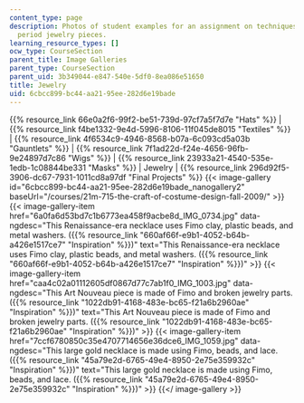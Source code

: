 ```yaml
---
content_type: page
description: Photos of student examples for an assignment on techniques for creating
  period jewelry pieces.
learning_resource_types: []
ocw_type: CourseSection
parent_title: Image Galleries
parent_type: CourseSection
parent_uid: 3b349044-e847-540e-5df0-8ea086e51650
title: Jewelry
uid: 6cbcc899-bc44-aa21-95ee-282d6e19bade
---
```


{{% resource_link 66e0a2f6-99f2-be51-739d-97cf7a5f7d7e "Hats" %}} | {{% resource_link f4be1332-9e4d-5996-8106-11f045de8015 "Textiles" %}} | {{% resource_link 4f6534c9-4946-8568-b07a-6c093cd5a03b "Gauntlets" %}} | {{% resource_link 7f1ad22d-f24e-4656-96fb-9e24897d7c86 "Wigs" %}} | {{% resource_link 23933a21-4540-535e-1edb-1c08844be331 "Masks" %}} | Jewelry | {{% resource_link 296d92f5-3906-dc67-7931-1011cd8a97df "Final Projects" %}}
{{< image-gallery id="6cbcc899-bc44-aa21-95ee-282d6e19bade_nanogallery2" baseUrl="/courses/21m-715-the-craft-of-costume-design-fall-2009/" >}}
{{< image-gallery-item href="6a0fa6d53bd7c1b6773ea458f9acbe8d_IMG_0734.jpg" data-ngdesc="This Renaissance-era necklace uses Fimo clay, plastic beads, and metal washers. ({{% resource_link "660af66f-e9b1-4052-b64b-a426e1517ce7" "Inspiration" %}})" text="This Renaissance-era necklace uses Fimo clay, plastic beads, and metal washers. ({{% resource_link "660af66f-e9b1-4052-b64b-a426e1517ce7" "Inspiration" %}})" >}}
{{< image-gallery-item href="caa4c02a01112605df0867d77c7ab1f0_IMG_1003.jpg" data-ngdesc="This Art Nouveau piece is made of Fimo and broken jewelry parts. ({{% resource_link "1022db91-4168-483e-bc65-f21a6b2960ae" "Inspiration" %}})" text="This Art Nouveau piece is made of Fimo and broken jewelry parts. ({{% resource_link "1022db91-4168-483e-bc65-f21a6b2960ae" "Inspiration" %}})" >}}
{{< image-gallery-item href="7ccf6780850c35e4707714656e36dce6_IMG_1059.jpg" data-ngdesc="This large gold necklace is made using Fimo, beads, and lace. ({{% resource_link "45a79e2d-6765-49e4-8950-2e75e359932c" "Inspiration" %}})" text="This large gold necklace is made using Fimo, beads, and lace. ({{% resource_link "45a79e2d-6765-49e4-8950-2e75e359932c" "Inspiration" %}})" >}}
{{</ image-gallery >}}